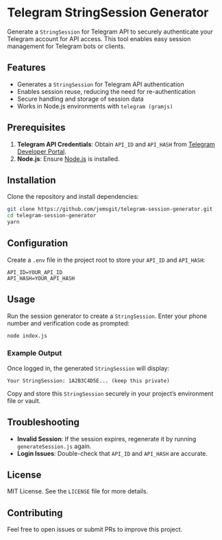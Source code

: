 # Telegram StringSession Generator

Generate a `StringSession` for Telegram API to securely authenticate your Telegram account for API access. This tool enables easy session management for Telegram bots or clients.

## Features

- Generates a `StringSession` for Telegram API authentication
- Enables session reuse, reducing the need for re-authentication
- Secure handling and storage of session data
- Works in Node.js environments with `telegram (gramjs)`

## Prerequisites

1. **Telegram API Credentials**: Obtain `API_ID` and `API_HASH` from [Telegram Developer Portal](https://my.telegram.org/auth).
2. **Node.js**: Ensure [Node.js](https://nodejs.org) is installed.

## Installation

Clone the repository and install dependencies:

```bash
git clone https://github.com/jemsgit/telegram-session-generator.git
cd telegram-session-generator
yarn
```

## Configuration

Create a `.env` file in the project root to store your `API_ID` and `API_HASH`:

```plaintext
API_ID=YOUR_API_ID
API_HASH=YOUR_API_HASH
```

## Usage

Run the session generator to create a `StringSession`. Enter your phone number and verification code as prompted:

```bash
node index.js
```

### Example Output

Once logged in, the generated `StringSession` will display:

```plaintext
Your StringSession: 1A2B3C4D5E... (keep this private)
```

Copy and store this `StringSession` securely in your project’s environment file or vault.

## Troubleshooting

- **Invalid Session**: If the session expires, regenerate it by running `generateSession.js` again.
- **Login Issues**: Double-check that `API_ID` and `API_HASH` are accurate.

## License

MIT License. See the `LICENSE` file for more details.

## Contributing

Feel free to open issues or submit PRs to improve this project.
